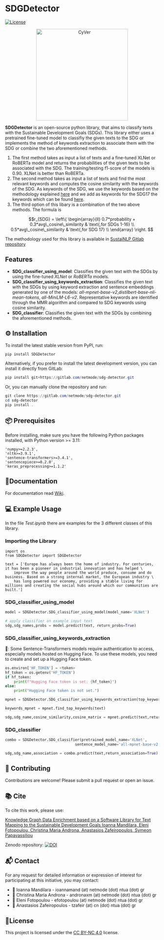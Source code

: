 # SDGDetector

[![License](https://img.shields.io/badge/License-CC_BY_NC_4.0-blue.svg)](https://creativecommons.org/licenses/by-nc/4.0/)

<div align="center">
    <img src="https://gitlab.com/netmode/sdg-detector/-/raw/main/logo.jpg?ref_type=heads" alt="CyVer" width="300">
</div>

**SDGDetector** is an open-source python library, that aims to classify texts with the Sustainable Development Goals (SDGs).
This library either uses a pretrained fine-tuned model to classifiy the given texts to the SDG or implements the method of keywords extraction to associate them with the SDG or combine the two aforementioned methods.

1. The first method takes as input a list of texts and a fine-tuned XLNet or RoBERTa model and returns the probabilities of the given texts to be associated with the SDG. The training/testing f1-score of the models is 0.90. XLNet is better than RoBERTa.
2. The second method takes as input a list of texts and find the most relevant keywords and computes the cosine similarity with the keywords of the SDG. As keywords of the SDG, we use the keywords based on the methodology explained [here](https://sustainability.utoronto.ca/inventories/sustainable-development-goals-sdgs-keywords/) and we add as keywords for the SDG17 the keywords which can be found [here](https://ap-unsdsn.org/regional-initiatives/universities-sdgs/).
3. The third option of this libary is a combination of the two above methods. The formula is

```math
r_{SDG} = \left\{
\begin{array}{ll}
      0.7*probability + 0.3*avg\_cosine\_similarity  & \text{,for SDGs 1-16} \\
      0.5*avg\_cosine\_similarity  & \text{,for SDG 17} \\
\end{array} 
\right. 
```

The methodology used for this library is available in [SustaiNLP Gitlab repository](https://gitlab.com/netmode/sdg-text2kg)

## Features

* **SDG_classifier_using_model**: Classifies the given text with the SDGs by using the fine-tuned *XLNet* or *RoBERTa* models.
* **SDG_classifier_using_keywords_extraction**: Classifies the given text with the SDGs by using keyword extraction and sentence embeddings generated by one of the models: *all-mpnet-base-v2*,*distilbert-base-nli-mean-tokens*, *all-MiniLM-L6-v2*. Representative keywords are identified through the MMR algorithm and compared to SDG keywords using cosine similarity.
* **SDG_classifier**: Classifies the given text with the SDGs by combining the aforementioned methods.

## ⚙️ Installation

To install the latest stable version from PyPI, run:

```powershell
pip install SDGDetector
```

Alternatively, if you prefer to install the latest development version, you can install it directly from GitLab:

```powershell
pip install git+https://gitlab.com/netmode/sdg-detector.git
```

Or, you can manually clone the repository and run:

```powershell
git clone https://gitlab.com/netmode/sdg-detector.git
cd sdg-detector
pip install .
```

## 📦 Prerequisites

Before installing, make sure you have the following Python packages installed, with Python version >= 3.11:

```
'numpy>=2.2.3',  
'nltk>=3.9.1',  
'sentence-transformers>=3.4.1', 
'sentencepiece>=0.2.0', 
'keras_preprocessing>=1.1.2'
```

## 📖Documentation

For documentation read [Wiki](https://gitlab.com/netmode/SDGDetector/-/wikis/home).

## 💻 Example Usage

In the file _Test.ipynb_ there are examples for the 3 different classes of this library.

### Importing the Library

```python-repl
import os
from SDGDetector import SDGDetector

text = ['Europe has always been the home of industry. For centuries, it has been a pioneer in industrial innovation and has helped \
    improve the way people around the world produce, consume and do business. Based on a strong internal market, the European industry \
    has long powered our economy, providing a stable living for millions and creating the social hubs around which our communities are built.']

```

### SDG_classifier_using_model

```python
model = SDGDetector.SDG_classifier_using_model(model_name='XLNet')

# apply classifier on example input text
sdg,sdg_names,probs = model.predict(text, return_probs=True)
```

### SDG_classifier_using_keywords_extraction

🔑: Some Sentence-Transformers models require authentication to access, especially models hosted on Hugging Face. To use these models, you need to create and set up a Hugging Face token.

```python
os.environ['HF_TOKEN'] = <token>
hf_token = os.getenv('HF_TOKEN')
if hf_token:
    print(f"Hugging Face token is set: {hf_token}")
else:
    print("Hugging Face token is not set.")
```

```python
mpnet = SDGDetector.SDG_classifier_using_keywords_extraction(top_keywords=5,diversity=0.3,n_gram_range=(1,2),model_name='all-mpnet-base-v2')

keywords_mpnet = mpnet.find_top_keywords(text)

sdg,sdg_name,cosine_similarity,cosine_matrix = mpnet.predict(text,return_cs_matrix_and_avg_cs=True)
```

### SDG_classifier

```python
combo = SDGDetector.SDG_classifier(pretrained_model_name='XLNet',
                                sentence_model_name='all-mpnet-base-v2',top_keywords=10,diversity=0.3,n_gram_range=(1,2))

sdg,sdg_name,association = combo.predict(text,return_association=True)

```

## 🤝 Contributing

Contributions are welcome! Please submit a pull request or open an issue.

## 📚 Cite

To cite this work, please use:

[Knowledge Graph Data Enrichment based on a Software Library for Text Mapping to the Sustainable Development Goals
Ioanna Mandilara, Eleni Fotopoulou, Christina Maria Androna, Anastasios Zafeiropoulos, Symeon Papavassiliou](https://ceur-ws.org/Vol-3447/Text2KG_Paper_4.pdf)

Zenodo repository: [![DOI](https://zenodo.org/badge/DOI/10.5281/zenodo.7984984.svg)](https://doi.org/10.5281/zenodo.7984984)

## 📬 Contact

For any request for detailed information or expression of interest for participating at this initiative, you may contact:

* 📧 Ioanna Mandilara - ioannamand (at) netmode (dot) ntua (dot) gr
* 📧 Christina Maria Androna - andronaxm (at) netmode (dot) ntua (dot) gr
* 📧 Eleni Fotopoulou - efotopoulou (at) netmode (dot) ntua (dot) gr
* 📧 Anastasios Zafeiropoulos - tzafeir (at) cn (dot) ntua (dot) gr

## 📑License

This project is licensed under the [CC BY-NC 4.0](https://creativecommons.org/licenses/by-nc/4.0/) license.
